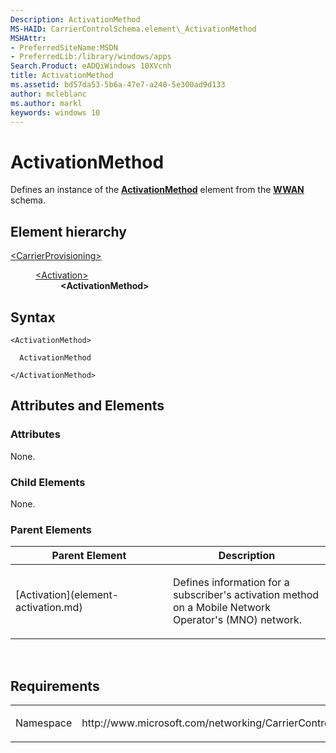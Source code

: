 ```yaml
---
Description: ActivationMethod
MS-HAID: CarrierControlSchema.element\_ActivationMethod
MSHAttr:
- PreferredSiteName:MSDN
- PreferredLib:/library/windows/apps
Search.Product: eADQiWindows 10XVcnh
title: ActivationMethod
ms.assetid: bd57da53-5b6a-47e7-a240-5e300ad9d133
author: mcleblanc
ms.author: markl
keywords: windows 10
---
```


# ActivationMethod


Defines an instance of the [**ActivationMethod**](https://msdn.microsoft.com/library/windows/apps/hh868442) element from the [**WWAN**](https://msdn.microsoft.com/library/windows/apps/hh868486) schema.

## Element hierarchy

<dl>
<dt><a href="element-carrierprovisioning.md">&lt;CarrierProvisioning&gt;</a></dt>
<dd>
<dl>
<dt><a href="element-activation.md">&lt;Activation&gt;</a></dt>
<dd><b>&lt;ActivationMethod&gt;</b></dd>
</dl>
</dd>
</dl>

## Syntax

``` syntax
<ActivationMethod>

  ActivationMethod

</ActivationMethod>
```

## Attributes and Elements


### Attributes

None.

### Child Elements

None.

### Parent Elements

<table>
<colgroup>
<col width="50%" />
<col width="50%" />
</colgroup>
<thead>
<tr class="header">
<th>Parent Element</th>
<th>Description</th>
</tr>
</thead>
<tbody>
<tr class="odd">
<td>[Activation](element-activation.md)</td>
<td><p>Defines information for a subscriber's activation method on a Mobile Network Operator's (MNO) network.</p></td>
</tr>
</tbody>
</table>

 

## Requirements

<table>
<colgroup>
<col width="50%" />
<col width="50%" />
</colgroup>
<tbody>
<tr class="odd">
<td><p>Namespace</p></td>
<td><p>http://www.microsoft.com/networking/CarrierControl/v1</p></td>
</tr>
</tbody>
</table>

 

 



